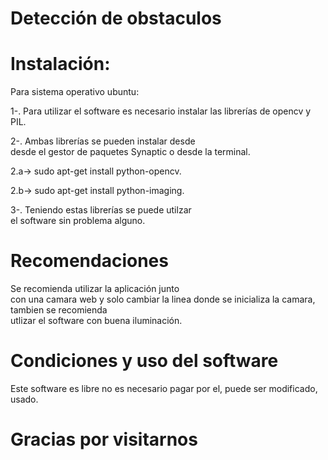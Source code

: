 Detección de obstaculos
================================

Instalación:
============

Para sistema operativo ubuntu:

1-. Para utilizar el software es necesario 
instalar las librerías de opencv y PIL.       
                                              
2-. Ambas librerías se pueden instalar desde     
desde el gestor de paquetes Synaptic o desde la terminal.

2.a-> sudo apt-get install python-opencv.

2.b-> sudo apt-get install python-imaging.         
                                             
3-. Teniendo estas librerías se puede utilzar    
el software sin  problema alguno.             



Recomendaciones
===============
Se recomienda utilizar la aplicación junto       
con una camara web y solo cambiar la linea donde 
se inicializa la camara, tambien se recomienda   
utlizar el software con buena iluminación.      

Condiciones y uso del software
==============================
Este software es libre no es necesario pagar por 
el, puede ser modificado, usado.

Gracias por visitarnos
====
